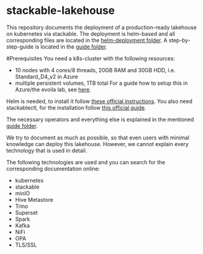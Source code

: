# stackable-lakehouse
This repository documents the deployment of a production-ready lakehouse on kubernetes via stackable.
The deployment is helm-based and all corresponding files are located in the [helm-deployment folder](helm-deployment).
A step-by-step-guide is located in the [guide folder](guide).

#Prerequisites
You need a k8s-cluster with the following resources:
- 10 nodes with 4 cores/8 threads, 20GB RAM and 30GB HDD, i.e. Standard\_D4\_v2 in Azure
- multiple persistent volumes, 1TB total
For a guide how to setup this in Azure/the evoila lab, see [here](guide/setup_k8s.md).

Helm is needed, to install it follow [these official instructions](https://helm.sh/docs/intro/install/).
You also need stackablectl, for the installation follow [this official guide](https://docs.stackable.tech/management/stable/stackablectl/installation).

The necessary operators and everything else is explained in the mentioned [guide folder](guide).

We try to document as much as possible, so that even users with minimal knowledge can deploy this lakehouse. However, we cannot explain every technology that is used in detail.

The following technologies are used and you can search for the corresponding documentation online:
- kubernetes
- stackable
- minIO
- Hive Metastore
- Trino
- Superset
- Spark
- Kafka
- NiFi
- OPA
- TLS/SSL
